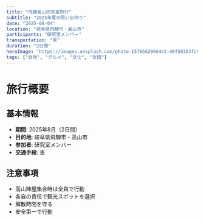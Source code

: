 ```yaml
---
title: "飛騨高山研究室旅行"
subtitle: "2025年夏の思い出作り"
date: "2025-08-04"
location: "岐阜県飛騨市・高山市"
participants: "研究室メンバー"
transportation: "車"
duration: "2日間"
heroImage: "https://images.unsplash.com/photo-1578662996442-48f60103fc96?ixlib=rb-4.0.3&ixid=M3wxMjA3fDB8MHxwaG90by1wYWdlfHx8fGVufDB8fHx8fA%3D%3D&auto=format&fit=crop&w=2070&q=80"
tags: ["自然", "グルメ", "文化", "友情"]
---
```


# 旅行概要

## 基本情報
- **期間**: 2025年8月（2日間）
- **目的地**: 岐阜県飛騨市・高山市
- **参加者**: 研究室メンバー
- **交通手段**: 車

## 注意事項
- 高山陣屋集合時は全員で行動
- 各自の責任で観光スポットを選択
- 解散時間を守る
- 安全第一で行動 